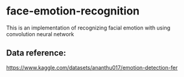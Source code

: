 # face-emotion-recognition
This is an implementation of recognizing facial emotion with using convolution neural network
## Data reference:
https://www.kaggle.com/datasets/ananthu017/emotion-detection-fer
